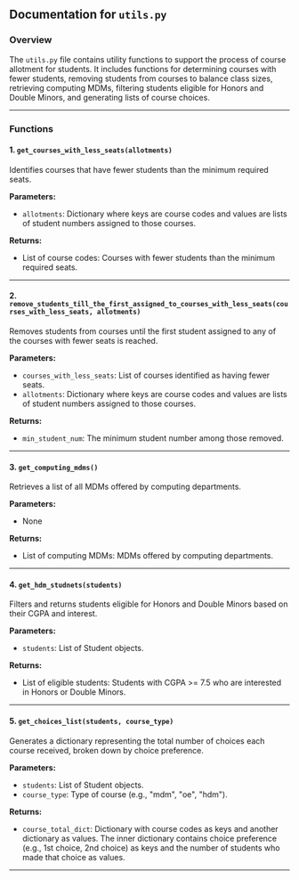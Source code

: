 ## Documentation for `utils.py`

### Overview
The `utils.py` file contains utility functions to support the process of course allotment for students. It includes functions for determining courses with fewer students, removing students from courses to balance class sizes, retrieving computing MDMs, filtering students eligible for Honors and Double Minors, and generating lists of course choices.

---

### Functions

#### 1. `get_courses_with_less_seats(allotments)`
Identifies courses that have fewer students than the minimum required seats.

**Parameters:**
- `allotments`: Dictionary where keys are course codes and values are lists of student numbers assigned to those courses.

**Returns:**
- List of course codes: Courses with fewer students than the minimum required seats.

---

#### 2. `remove_students_till_the_first_assigned_to_courses_with_less_seats(courses_with_less_seats, allotments)`
Removes students from courses until the first student assigned to any of the courses with fewer seats is reached.

**Parameters:**
- `courses_with_less_seats`: List of courses identified as having fewer seats.
- `allotments`: Dictionary where keys are course codes and values are lists of student numbers assigned to those courses.

**Returns:**
- `min_student_num`: The minimum student number among those removed.

---

#### 3. `get_computing_mdms()`
Retrieves a list of all MDMs offered by computing departments.

**Parameters:**
- None

**Returns:**
- List of computing MDMs: MDMs offered by computing departments.

---

#### 4. `get_hdm_studnets(students)`
Filters and returns students eligible for Honors and Double Minors based on their CGPA and interest.

**Parameters:**
- `students`: List of Student objects.

**Returns:**
- List of eligible students: Students with CGPA >= 7.5 who are interested in Honors or Double Minors.

---

#### 5. `get_choices_list(students, course_type)`
Generates a dictionary representing the total number of choices each course received, broken down by choice preference.

**Parameters:**
- `students`: List of Student objects.
- `course_type`: Type of course (e.g., "mdm", "oe", "hdm").

**Returns:**
- `course_total_dict`: Dictionary with course codes as keys and another dictionary as values. The inner dictionary contains choice preference (e.g., 1st choice, 2nd choice) as keys and the number of students who made that choice as values.

---